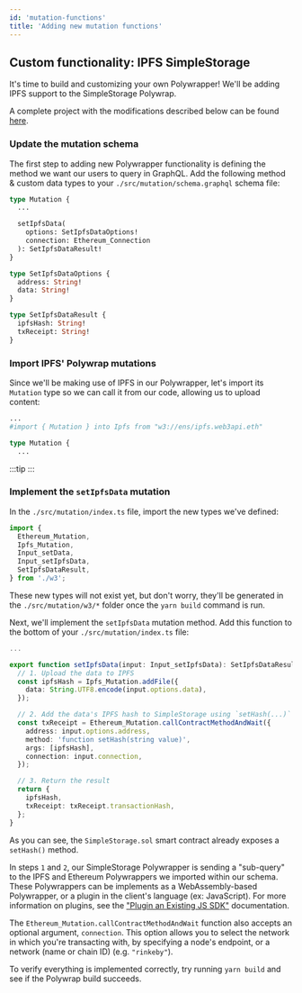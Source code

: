 ```yaml
---
id: 'mutation-functions'
title: 'Adding new mutation functions'
---
```


## **Custom functionality: IPFS SimpleStorage**

It's time to build and customizing your own Polywrapper! We'll be adding IPFS support to the SimpleStorage Polywrap.

A complete project with the modifications described below can be found [here](https://github.com/Web3-API/demos/tree/main/simple-storage/web3api-completed).

### **Update the mutation schema**

The first step to adding new Polywrapper functionality is defining the method we want our users to query in GraphQL. Add the following method & custom data types to your `./src/mutation/schema.graphql` schema file:

```graphql title="./src/mutation/schema.graphql"
type Mutation {
  ...

  setIpfsData(
    options: SetIpfsDataOptions!
    connection: Ethereum_Connection
  ): SetIpfsDataResult!
}

type SetIpfsDataOptions {
  address: String!
  data: String!
}

type SetIpfsDataResult {
  ipfsHash: String!
  txReceipt: String!
}
```

### **Import IPFS' Polywrap mutations**

Since we'll be making use of IPFS in our Polywrapper, let's import its `Mutation` type so we can call it from our code, allowing us to upload content:

```graphql title="./src/mutation/schema.graphql"
...
#import { Mutation } into Ipfs from "w3://ens/ipfs.web3api.eth"

type Mutation {
  ...
```

:::tip
:::

### **Implement the `setIpfsData` mutation**

In the `./src/mutation/index.ts` file, import the new types we've defined:

```typescript title="./src/mutation/index.ts"
import {
  Ethereum_Mutation,
  Ipfs_Mutation,
  Input_setData,
  Input_setIpfsData,
  SetIpfsDataResult,
} from './w3';
```

These new types will not exist yet, but don't worry, they'll be generated in the `./src/mutation/w3/*` folder once the `yarn build` command is run.

Next, we'll implement the `setIpfsData` mutation method. Add this function to the bottom of your `./src/mutation/index.ts` file:

```typescript title="./src/mutation/index.ts"
...

export function setIpfsData(input: Input_setIpfsData): SetIpfsDataResult {
  // 1. Upload the data to IPFS
  const ipfsHash = Ipfs_Mutation.addFile({
    data: String.UTF8.encode(input.options.data),
  });

  // 2. Add the data's IPFS hash to SimpleStorage using `setHash(...)`
  const txReceipt = Ethereum_Mutation.callContractMethodAndWait({
    address: input.options.address,
    method: 'function setHash(string value)',
    args: [ipfsHash],
    connection: input.connection,
  });

  // 3. Return the result
  return {
    ipfsHash,
    txReceipt: txReceipt.transactionHash,
  };
}
```

As you can see, the `SimpleStorage.sol` smart contract already exposes a `setHash()` method.

In steps `1` and `2`, our SimpleStorage Polywrapper is sending a "sub-query" to the IPFS and Ethereum Polywrappers we imported within our schema. These Polywrappers can be implements as a WebAssembly-based Polywrapper, or a plugin in the client's language (ex: JavaScript). For more information on plugins, see the ["Plugin an Existing JS SDK"](/guides/create-js-plugin) documentation.

The `Ethereum_Mutation.callContractMethodAndWait` function also accepts an optional argument, `connection`. This option allows you to select the network in which you're transacting with, by specifying a node's endpoint, or a network (name or chain ID) (e.g. `"rinkeby"`).

To verify everything is implemented correctly, try running `yarn build` and see if the Polywrap build succeeds.
